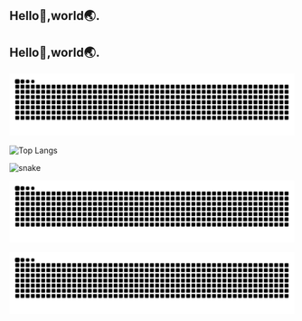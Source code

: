 ## Hello👋,world🌏.

## Hello:wave:,world:earth_asia:.

<picture>
  <source media="(prefers-color-scheme: dark)" srcset="https://raw.githubusercontent.com/BigBaiDog/BigBaiDog/output/github-contribution-grid-snake-dark.svg" />
  <source media="(prefers-color-scheme: light)" srcset="https://raw.githubusercontent.com/BigBaiDog/BigBaiDog/output/github-contribution-grid-snake.svg" />
  <img alt="github-snake" src="https://raw.githubusercontent.com/BigBaiDog/BigBaiDog/output/github-contribution-grid-snake.svg" />
</picture>

![Top Langs](https://github-readme-stats.vercel.app/api/top-langs/?username=BigBaiDog&locale=cn&layout=compact)

![snake](https://cdn.jsdelivr.net/gh/BigBaiDog/BigBaiDog/assets/github-contribution-grid-snake.svg)

<picture>
  <source media="(prefers-color-scheme: dark)" srcset="github-snake-dark.svg" />
  <source media="(prefers-color-scheme: light)" srcset="https://raw.githubusercontent.com/BigBaiDog/BigBaiDog/refs/heads/output/github-contribution-grid-snake.svg" />
  <img alt="github-snake" src="https://raw.githubusercontent.com/BigBaiDog/BigBaiDog/refs/heads/output/github-contribution-grid-snake.svg" />
</picture>

![github-snake.svg](https://raw.githubusercontent.com/BigBaiDog/BigBaiDog/refs/heads/output/github-contribution-grid-snake.svg)
